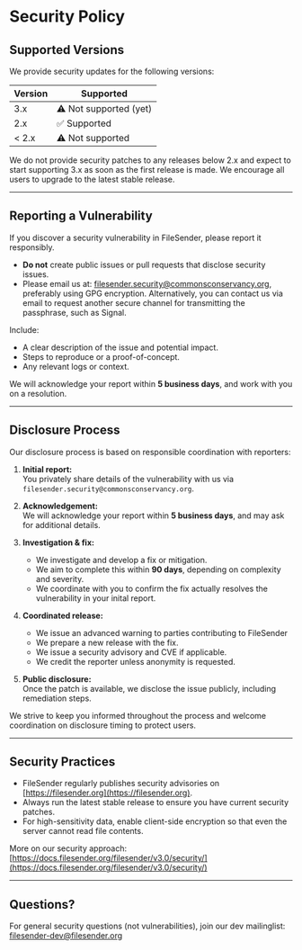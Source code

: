 # Security Policy

## Supported Versions

We provide security updates for the following versions:

| Version | Supported          |
| ------- | ------------------ |
| 3.x     | ⚠️ Not supported (yet) |
| 2.x     | ✅ Supported       |
| < 2.x   | ⚠️ Not supported   |

We do not provide security patches to any releases below 2.x and expect to start supporting 3.x as soon as the first release is made.
We encourage all users to upgrade to the latest stable release.

---

## Reporting a Vulnerability

If you discover a security vulnerability in FileSender, please report it responsibly.

- **Do not** create public issues or pull requests that disclose security issues.
- Please email us at: filesender.security@commonsconservancy.org, preferably using GPG encryption. Alternatively, you can contact us via email to request another secure channel for transmitting the passphrase, such as Signal.

Include:
- A clear description of the issue and potential impact.
- Steps to reproduce or a proof-of-concept.
- Any relevant logs or context.

We will acknowledge your report within **5 business days**, and work with you on a resolution.

---

## Disclosure Process

Our disclosure process is based on responsible coordination with reporters:

1. **Initial report:**  
   You privately share details of the vulnerability with us via `filesender.security@commonsconservancy.org`.

2. **Acknowledgement:**  
   We will acknowledge your report within **5 business days**, and may ask for additional details.

3. **Investigation & fix:**  
   - We investigate and develop a fix or mitigation.
   - We aim to complete this within **90 days**, depending on complexity and severity.
   - We coordinate with you to confirm the fix actually resolves the vulnerability in your inital report.

4. **Coordinated release:**  
   - We issue an advanced warning to parties contributing to FileSender
   - We prepare a new release with the fix.
   - We issue a security advisory and CVE if applicable.
   - We credit the reporter unless anonymity is requested.

5. **Public disclosure:**  
   Once the patch is available, we disclose the issue publicly, including remediation steps.

We strive to keep you informed throughout the process and welcome coordination on disclosure timing to protect users.

---

## Security Practices

- FileSender regularly publishes security advisories on [https://filesender.org](https://filesender.org).
- Always run the latest stable release to ensure you have current security patches.
- For high-sensitivity data, enable client-side encryption so that even the server cannot read file contents.

More on our security approach:  
[https://docs.filesender.org/filesender/v3.0/security/](https://docs.filesender.org/filesender/v3.0/security/)

---

## Questions?

For general security questions (not vulnerabilities), join our dev mailinglist: filesender-dev@filesender.org
